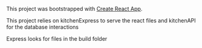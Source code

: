 This project was bootstrapped with [Create React App](https://github.com/facebook/create-react-app).

This project relies on kitchenExpress to serve the react files and kitchenAPI for the database interactions

Express looks for files in the build folder
